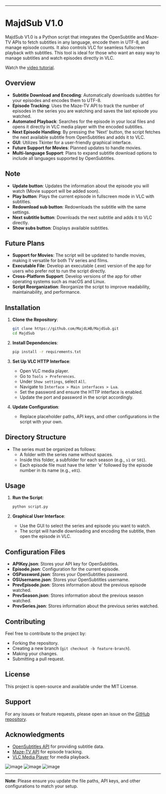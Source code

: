 
---

# **MajdSub V1.0**

MajdSub V1.0 is a Python script that integrates the OpenSubtitle and Maze-TV APIs to fetch subtitles in any language, encode them in UTF-8, and manage episode counts. It also controls VLC for seamless fullscreen playback with subtitles. This tool is ideal for those who want an easy way to manage subtitles and watch episodes directly in VLC.

Watch the [video tutorial](https://youtu.be/WKzk7VpAuEI).

## **Overview**

- **Subtitle Download and Encoding**: Automatically downloads subtitles for your episodes and encodes them to UTF-8.
- **Episode Tracking**: Uses the Maze-TV API to track the number of episodes in the series you are watching and saves the last episode you watched.
- **Automated Playback**: Searches for the episode in your local files and opens it directly in VLC media player with the encoded subtitles.
- **Next Episode Handling**: By pressing the 'Next' button, the script fetches the next available subtitle from OpenSubtitles and adds it to VLC.
- **GUI**: Utilizes Tkinter for a user-friendly graphical interface.
- **Future Support for Movies**: Planned updates to handle movies.
- **Multi-language Support**: Plans to expand subtitle download options to include all languages supported by OpenSubtitles.

## **Note**

- **Update button**: Updates the information about the episode you will watch (Movie support will be added soon).
- **Play button**: Plays the current episode in fullscreen mode in VLC with subtitles.
- **Redownload sub button**: Redownloads the subtitle with the same settings.
- **Next subtitle button**: Downloads the next subtitle and adds it to VLC directly.
- **Show subs button**: Displays available subtitles.

## **Future Plans**

- **Support for Movies**: The script will be updated to handle movies, making it versatile for both TV series and films.
- **Executable File**: Develop an executable (.exe) version of the app for users who prefer not to run the script directly.
- **Cross-Platform Support**: Develop versions of the app for other operating systems such as macOS and Linux.
- **Script Reorganization**: Reorganize the script to improve readability, maintainability, and performance.


## **Installation**

1. **Clone the Repository**:
   ```bash
   git clone https://github.com/MajdLHB/MajdSub.git
   cd MajdSub
   ```

2. **Install Dependencies**:
   ```bash
   pip install -r requirements.txt
   ```

3. **Set Up VLC HTTP Interface**:
   - Open VLC media player.
   - Go to `Tools > Preferences`.
   - Under `Show settings`, select `All`.
   - Navigate to `Interface > Main interfaces > Lua`.
   - Set the password and ensure the HTTP interface is enabled.
   - Update the port and password in the script accordingly.

4. **Update Configuration**:
   - Replace placeholder paths, API keys, and other configurations in the script with your own.

## **Directory Structure**

- The series must be organized as follows:
  - A folder with the series name without spaces.
  - Inside this folder, a subfolder for each season (e.g., `s1` or `S01`).
  - Each episode file must have the letter 'e' followed by the episode number in its name (e.g., `e01`).

## **Usage**

1. **Run the Script**:
   ```bash
   python script.py
   ```

2. **Graphical User Interface**:
   - Use the GUI to select the series and episode you want to watch.
   - The script will handle downloading and encoding the subtitle, then open the episode in VLC.

## **Configuration Files**

- **APIKey.json**: Stores your API key for OpenSubtitles.
- **Episode.json**: Configuration for the current episode.
- **OSPassword.json**: Stores your OpenSubtitles password.
- **OSUsername.json**: Stores your OpenSubtitles username.
- **PrevEpisode.json**: Stores information about the previous episode watched.
- **PrevSeason.json**: Stores information about the previous season watched.
- **PrevSeries.json**: Stores information about the previous series watched.

## **Contributing**

Feel free to contribute to the project by:
- Forking the repository.
- Creating a new branch (`git checkout -b feature-branch`).
- Making your changes.
- Submitting a pull request.

## **License**

This project is open-source and available under the MIT License.

## **Support**

For any issues or feature requests, please open an issue on the [GitHub repository](https://github.com/MajdLHB/MajdSub/issues).

## **Acknowledgments**

- [OpenSubtitles API](https://www.opensubtitles.com) for providing subtitle data.
- [Maze-TV API](https://www.maze.tv) for episode tracking.
- [VLC Media Player](https://www.videolan.org/vlc/index.html) for media playback.


![image](https://github.com/user-attachments/assets/8f9c5f64-f368-4cf1-9c67-9cd6591bfac9)
![image](https://github.com/user-attachments/assets/080488bb-093a-43dc-be58-275422b4aa69)
![image](https://github.com/user-attachments/assets/a97f5e69-67fb-438a-9b8b-4b119f8d2b37)

---

**Note**: Please ensure you update the file paths, API keys, and other configurations to match your setup.

